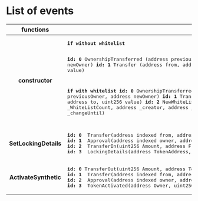 # List of events

<table>
<thead>
<tr>
<th align="center">functions</th>
<th>events</th>
<th>links</th>
</tr>
</thead>
<tbody>
<tr>
<td align="center"><b>constructor</b></td>
<td align="left"><pre>
<b>if without whitelist</b>

<b>id: 0</b> OwnershipTransferred (address previousOwner, address newOwner)
<b>id: 1</b> Transfer (address from, address to, uint256 value)

<b>if with whitelist</b>
<b>id: 0</b> OwnershipTransferred (address previousOwner, address newOwner)
<b>id: 1</b> Transfer (address from, address to, uint256 value)
<b>id: 2</b> NewWhiteList (uint256 _WhiteListCount, address _creator, address _contract, uint256 _changeUntil)</pre></td>
<td><pre><a href="https://testnet.bscscan.com/tx/0x7a6c8e3a116525bab39eecd17f2c2992aed937fb386de5d91c1750278dce4085#eventlog">if without whitelist</a>
<a href="https://testnet.bscscan.com/tx/0xc90fc3988eeac64b6cfc8d913f85dd750c329677ad056a9423c5fb90a7b96663#eventlog">if with whitelist</a>
</pre></td>
</tr>
<tr>
<td align="center"><b>SetLockingDetails</b></td>
<td align="left"><pre>
<b>id: 0</b>  Transfer(address indexed from, address indexed to, uint256 value)
<b>id: 1</b>  Approval(address indexed owner, address indexed spender, uint256 value)
<b>id: 2</b>  TransferIn(uint256 Amount, address From, address Token)
<b>id: 3</b>  LockingDetails(address TokenAddress, uint256 Amount, uint8 TotalUnlocks, uint256 FinishTime)
</pre></td>
<td><a href="https://testnet.bscscan.com/tx/0x072c7f97baf0ecbd802878ffdbfd810f4e698ed5c49c66d2d3f389bfe9c38bf1#eventlog">SetLockingDetails</a></td>
</tr>
<tr>
<td align="center"><b>ActivateSynthetic</b></td>
<td align="left"><pre>
<b>id: 0</b> TransferOut(uint256 Amount, address To, address Token)
<b>id: 1</b>  Transfer(address indexed from, address indexed to, uint256 value)
<b>id: 2</b>  Approval(address indexed owner, address indexed spender, uint256 value)
<b>id: 3</b>  TokenActivated(address Owner, uint256 Amount)
</pre></td>
<td><a href="https://testnet.bscscan.com/tx/0x461fbb318fd0a2a39d5afa3fdecee4b1b0d97930c958c4ae96afb2476eea24e6#eventlog">ActivateSynthetic</a></td>
</tr>
</tbody>
</table>